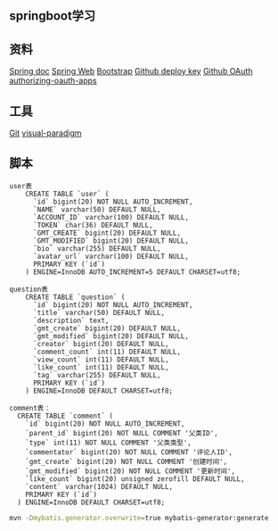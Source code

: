 ## springboot学习


## 资料

[Spring doc](https://spring.io/guides)
[Spring Web](https://spring.io/guides/gs/serving-web-content/)
[Bootstrap](https://www.bootcss.com/)
[Github deploy key](https://developer.github.com/v3/guides/managing-deploy-keys/#deploy-keys)
[Github OAuth](https://developer.github.com/apps/building-oauth-apps/creating-an-oauth-app/)
[authorizing-oauth-apps](https://developer.github.com/apps/building-oauth-apps/authorizing-oauth-apps/)

## 工具

[Git](https://git-scm.com/download)
[visual-paradigm](https://www.visual-paradigm.com/) 



## 脚本
```
user表
    CREATE TABLE `user` (
      `id` bigint(20) NOT NULL AUTO_INCREMENT,
      `NAME` varchar(50) DEFAULT NULL,
      `ACCOUNT_ID` varchar(100) DEFAULT NULL,
      `TOKEN` char(36) DEFAULT NULL,
      `GMT_CREATE` bigint(20) DEFAULT NULL,
      `GMT_MODIFIED` bigint(20) DEFAULT NULL,
      `bio` varchar(255) DEFAULT NULL,
      `avatar_url` varchar(100) DEFAULT NULL,
      PRIMARY KEY (`id`)
    ) ENGINE=InnoDB AUTO_INCREMENT=5 DEFAULT CHARSET=utf8;

```
```
question表
    CREATE TABLE `question` (
      `id` bigint(20) NOT NULL AUTO_INCREMENT,
      `title` varchar(50) DEFAULT NULL,
      `description` text,
      `gmt_create` bigint(20) DEFAULT NULL,
      `gmt_modified` bigint(20) DEFAULT NULL,
      `creator` bigint(20) DEFAULT NULL,
      `comment_count` int(11) DEFAULT NULL,
      `view_count` int(11) DEFAULT NULL,
      `like_count` int(11) DEFAULT NULL,
      `tag` varchar(255) DEFAULT NULL,
      PRIMARY KEY (`id`)
    ) ENGINE=InnoDB DEFAULT CHARSET=utf8;
```
```
comment表：
  CREATE TABLE `comment` (
    `id` bigint(20) NOT NULL AUTO_INCREMENT,
    `parent_id` bigint(20) NOT NULL COMMENT '父类ID',
    `type` int(11) NOT NULL COMMENT '父类类型',
    `commentator` bigint(20) NOT NULL COMMENT '评论人ID',
    `gmt_create` bigint(20) NOT NULL COMMENT '创建时间',
    `gmt_modified` bigint(20) NOT NULL COMMENT '更新时间',
    `like_count` bigint(20) unsigned zerofill DEFAULT NULL,
    `content` varchar(1024) DEFAULT NULL,
    PRIMARY KEY (`id`)
  ) ENGINE=InnoDB DEFAULT CHARSET=utf8;
```







```bash
mvn -Dmybatis.generator.overwrite=true mybatis-generator:generate
```